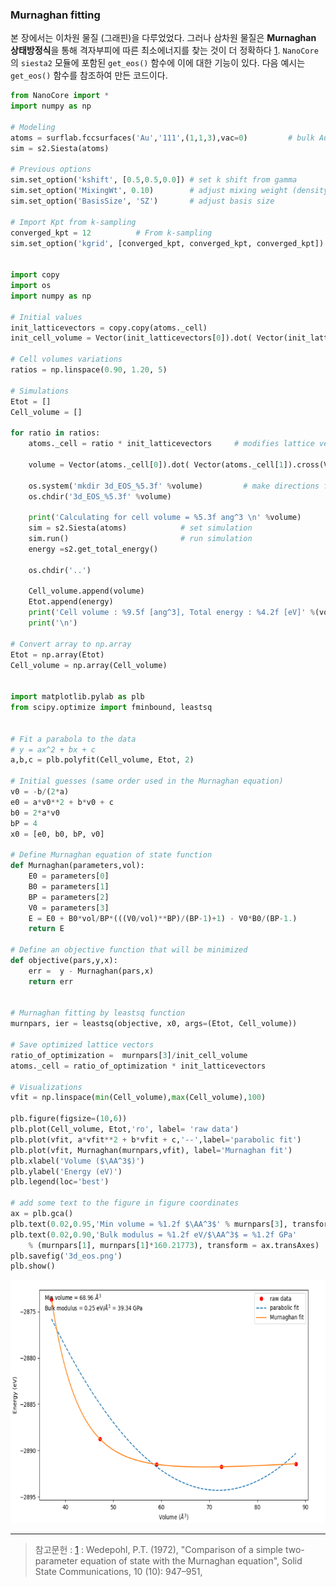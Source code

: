 ### Murnaghan fitting

본 장에서는 이차원 물질 (그래핀)을 다루었었다. 그러나 삼차원 물질은 **Murnaghan 상태방정식**을 통해 격자부피에 따른 최소에너지를 찾는 것이 더 정확하다  [1](https://www.sciencedirect.com/science/article/pii/0038109872902281?via%3Dihub). `NanoCore`의 `siesta2` 모듈에 포함된 `get_eos()` 함수에 이에 대한 기능이 있다. 다음 예시는 `get_eos()` 함수를 참조하여 만든 코드이다.


```python
from NanoCore import *
import numpy as np

# Modeling
atoms = surflab.fccsurfaces('Au','111',(1,1,3),vac=0)         # bulk Au
sim = s2.Siesta(atoms)

# Previous options
sim.set_option('kshift', [0.5,0.5,0.0]) # set k shift from gamma
sim.set_option('MixingWt', 0.10)        # adjust mixing weight (density)
sim.set_option('BasisSize', 'SZ')       # adjust basis size

# Import Kpt from k-sampling
converged_kpt = 12          # From k-sampling
sim.set_option('kgrid', [converged_kpt, converged_kpt, converged_kpt])


import copy
import os
import numpy as np

# Initial values
init_latticevectors = copy.copy(atoms._cell)
init_cell_volume = Vector(init_latticevectors[0]).dot( Vector(init_latticevectors[1]).cross(Vector(init_latticevectors[2])) )

# Cell volumes variations
ratios = np.linspace(0.90, 1.20, 5)

# Simulations
Etot = []
Cell_volume = []

for ratio in ratios:
    atoms._cell = ratio * init_latticevectors     # modifies lattice vectors]

    volume = Vector(atoms._cell[0]).dot( Vector(atoms._cell[1]).cross(Vector(atoms._cell[2])) )

    os.system('mkdir 3d_EOS_%5.3f' %volume)         # make directions for each cell volumes
    os.chdir('3d_EOS_%5.3f' %volume)

    print('Calculating for cell volume = %5.3f ang^3 \n' %volume)
    sim = s2.Siesta(atoms)            # set simulation
    sim.run()                         # run simulation
    energy =s2.get_total_energy()

    os.chdir('..')

    Cell_volume.append(volume)
    Etot.append(energy)
    print('Cell volume : %9.5f [ang^3], Total energy : %4.2f [eV]' %(volume , energy))
    print('\n')

# Convert array to np.array
Etot = np.array(Etot)
Cell_volume = np.array(Cell_volume)


import matplotlib.pylab as plb
from scipy.optimize import fminbound, leastsq


# Fit a parabola to the data
# y = ax^2 + bx + c
a,b,c = plb.polyfit(Cell_volume, Etot, 2)

# Initial guesses (same order used in the Murnaghan equation)
v0 = -b/(2*a)
e0 = a*v0**2 + b*v0 + c
b0 = 2*a*v0
bP = 4
x0 = [e0, b0, bP, v0]

# Define Murnaghan equation of state function
def Murnaghan(parameters,vol):
    E0 = parameters[0]
    B0 = parameters[1]
    BP = parameters[2]
    V0 = parameters[3]
    E = E0 + B0*vol/BP*(((V0/vol)**BP)/(BP-1)+1) - V0*B0/(BP-1.)
    return E

# Define an objective function that will be minimized
def objective(pars,y,x):
    err =  y - Murnaghan(pars,x)
    return err


# Murnaghan fitting by leastsq function
murnpars, ier = leastsq(objective, x0, args=(Etot, Cell_volume))

# Save optimized lattice vectors
ratio_of_optimization =  murnpars[3]/init_cell_volume
atoms._cell = ratio_of_optimization * init_latticevectors

# Visualizations
vfit = np.linspace(min(Cell_volume),max(Cell_volume),100)

plb.figure(figsize=(10,6))
plb.plot(Cell_volume, Etot,'ro', label= 'raw data')
plb.plot(vfit, a*vfit**2 + b*vfit + c,'--',label='parabolic fit')
plb.plot(vfit, Murnaghan(murnpars,vfit), label='Murnaghan fit')
plb.xlabel('Volume ($\AA^3$)')
plb.ylabel('Energy (eV)')
plb.legend(loc='best')

# add some text to the figure in figure coordinates
ax = plb.gca()
plb.text(0.02,0.95,'Min volume = %1.2f $\AA^3$' % murnpars[3], transform = ax.transAxes)
plb.text(0.02,0.90,'Bulk modulus = %1.2f eV/$\AA^3$ = %1.2f GPa' 
    % (murnpars[1], murnpars[1]*160.21773), transform = ax.transAxes)
plb.savefig('3d_eos.png')
plb.show()
```
![02_02](img/NanoCore/02/02_02.png)

---
> 참고문헌 :
> [1](https://www.sciencedirect.com/science/article/pii/0038109872902281?via%3Dihub) : Wedepohl, P.T. (1972), "Comparison of a simple two-parameter equation of state with the Murnaghan equation", Solid State Communications, 10 (10): 947–951, 

